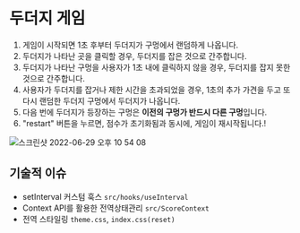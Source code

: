 # 두더지 게임

1. 게임이 시작되면 1초 후부터 두더지가 구멍에서 랜덤하게 나옵니다.
2. 두더지가 나타난 곳을 클릭할 경우, 두더지를 잡은 것으로 간주합니다.
3. 두더지가 나타난 구멍을 사용자가 1초 내에 클릭하지 않을 경우, 두더지를 잡지 못한 것으로 간주합니다.
4. 사용자가 두더지를 잡거나 제한 시간을 초과되었을 경우, 1초의 추가 가견을 두고 또 다시 랜덤한 두더지 구멍에서 두더지가 나옵니다.
5. 다음 번에 두더지가 등장하는 구멍은 **이전의 구멍가 반드시 다른 구멍**입니다.
6. "restart" 버튼을 누르면, 점수가 초기화됨과 동시에, 게임이 재시작됩니다.!

![스크린샷 2022-06-29 오후 10 54 08](https://user-images.githubusercontent.com/42564107/176457815-54850ff4-f1bd-4ff2-89a5-e9291cdd4b98.png)


## 기술적 이슈

- setInterval 커스텀 훅스 `src/hooks/useInterval`
- Context API를 활용한 전역상태관리 `src/ScoreContext`
- 전역 스타일링 `theme.css`, `index.css(reset)`

